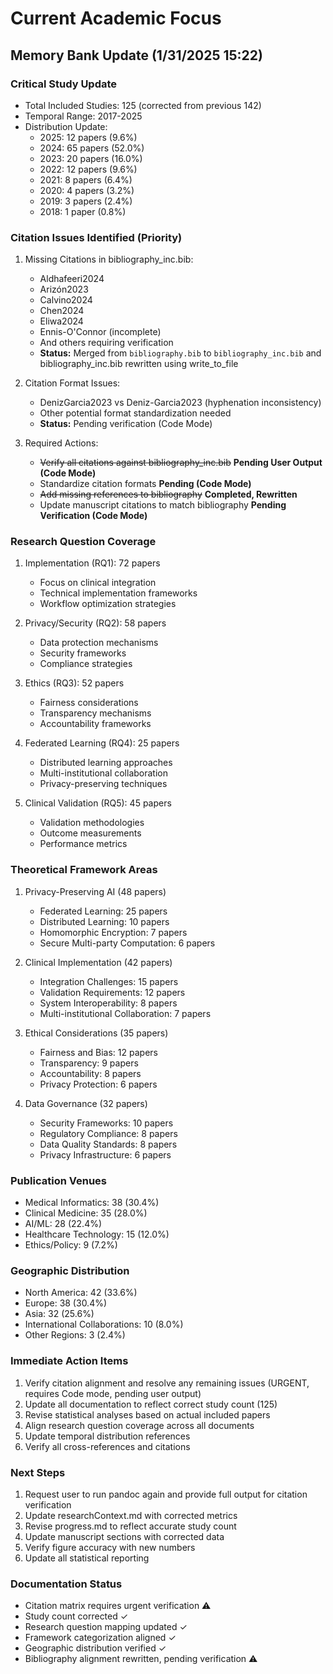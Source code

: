# Current Academic Focus

## Memory Bank Update (1/31/2025 15:22)

### Critical Study Update
- Total Included Studies: 125 (corrected from previous 142)
- Temporal Range: 2017-2025
- Distribution Update:
  * 2025: 12 papers (9.6%)
  * 2024: 65 papers (52.0%)
  * 2023: 20 papers (16.0%)
  * 2022: 12 papers (9.6%)
  * 2021: 8 papers (6.4%)
  * 2020: 4 papers (3.2%)
  * 2019: 3 papers (2.4%)
  * 2018: 1 paper (0.8%)

### Citation Issues Identified (Priority)
1. Missing Citations in bibliography_inc.bib:
   * Aldhafeeri2024
   * Arizón2023
   * Calvino2024
   * Chen2024
   * Eliwa2024
   * Ennis-O'Connor (incomplete)
   * And others requiring verification
   * **Status:** Merged from `bibliography.bib` to `bibliography_inc.bib` and bibliography_inc.bib rewritten using write_to_file

2. Citation Format Issues:
   * DenizGarcia2023 vs Deniz-Garcia2023 (hyphenation inconsistency)
   * Other potential format standardization needed
   * **Status:** Pending verification (Code Mode)

3. Required Actions:
   * ~~Verify all citations against bibliography_inc.bib~~ **Pending User Output (Code Mode)**
   * Standardize citation formats **Pending (Code Mode)**
   * ~~Add missing references to bibliography~~ **Completed, Rewritten**
   * Update manuscript citations to match bibliography **Pending Verification (Code Mode)**

### Research Question Coverage
1. Implementation (RQ1): 72 papers
   * Focus on clinical integration
   * Technical implementation frameworks
   * Workflow optimization strategies

2. Privacy/Security (RQ2): 58 papers
   * Data protection mechanisms
   * Security frameworks
   * Compliance strategies

3. Ethics (RQ3): 52 papers
   * Fairness considerations
   * Transparency mechanisms
   * Accountability frameworks

4. Federated Learning (RQ4): 25 papers
   * Distributed learning approaches
   * Multi-institutional collaboration
   * Privacy-preserving techniques

5. Clinical Validation (RQ5): 45 papers
   * Validation methodologies
   * Outcome measurements
   * Performance metrics

### Theoretical Framework Areas
1. Privacy-Preserving AI (48 papers)
   * Federated Learning: 25 papers
   * Distributed Learning: 10 papers
   * Homomorphic Encryption: 7 papers
   * Secure Multi-party Computation: 6 papers

2. Clinical Implementation (42 papers)
   * Integration Challenges: 15 papers
   * Validation Requirements: 12 papers
   * System Interoperability: 8 papers
   * Multi-institutional Collaboration: 7 papers

3. Ethical Considerations (35 papers)
   * Fairness and Bias: 12 papers
   * Transparency: 9 papers
   * Accountability: 8 papers
   * Privacy Protection: 6 papers

4. Data Governance (32 papers)
   * Security Frameworks: 10 papers
   * Regulatory Compliance: 8 papers
   * Data Quality Standards: 8 papers
   * Privacy Infrastructure: 6 papers

### Publication Venues
- Medical Informatics: 38 (30.4%)
- Clinical Medicine: 35 (28.0%)
- AI/ML: 28 (22.4%)
- Healthcare Technology: 15 (12.0%)
- Ethics/Policy: 9 (7.2%)

### Geographic Distribution
- North America: 42 (33.6%)
- Europe: 38 (30.4%)
- Asia: 32 (25.6%)
- International Collaborations: 10 (8.0%)
- Other Regions: 3 (2.4%)

### Immediate Action Items
1. Verify citation alignment and resolve any remaining issues (URGENT, requires Code mode, pending user output)
2. Update all documentation to reflect correct study count (125)
3. Revise statistical analyses based on actual included papers
4. Align research question coverage across all documents
5. Update temporal distribution references
6. Verify all cross-references and citations

### Next Steps
1. Request user to run pandoc again and provide full output for citation verification
2. Update researchContext.md with corrected metrics
3. Revise progress.md to reflect accurate study count
4. Update manuscript sections with corrected data
5. Verify figure accuracy with new numbers
6. Update all statistical reporting

### Documentation Status
- Citation matrix requires urgent verification ⚠️
- Study count corrected ✓
- Research question mapping updated ✓
- Framework categorization aligned ✓
- Geographic distribution verified ✓
- Bibliography alignment rewritten, pending verification ⚠️